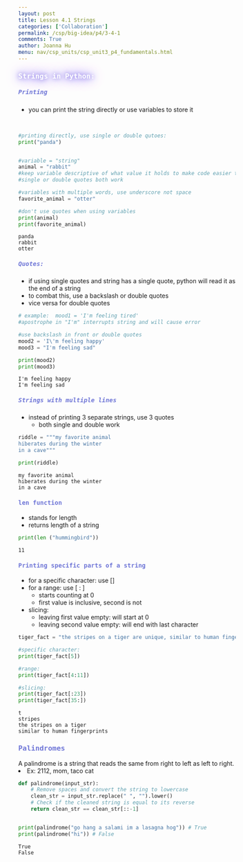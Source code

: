 ```yaml
---
layout: post
title: Lesson 4.1 Strings
categories: ['Collaboration']
permalink: /csp/big-idea/p4/3-4-1
comments: True
author: Joanna Hu
menu: nav/csp_units/csp_unit3_p4_fundamentals.html
---
```


<style>
    .glow {
        color: #fff; /* Text color */
        text-shadow: 0 0 10px #8171E5, 0 0 20px #8171E5, 0 0 30px #8171E5; /* Glowing effect on text */
        transition: all 0.3s ease-in-out;
    }
</style>

<h3><span class = "glow" style="font-family: Monospace; color:#ffffff">Strings in Python:</span></h3>
<h5><span style="font-family: Monospace; color:#7077D7">Printing</span></h5>

- you can print the string directly or use variables to store it

<br>


```python
#printing directly, use single or double qutoes:
print("panda")


#variable = "string"
animal = "rabbit"
#keep variable descriptive of what value it holds to make code easier to read
#single or double quotes both work

#variables with multiple words, use underscore not space
favorite_animal = "otter"

#don't use quotes when using variables
print(animal)
print(favorite_animal)
```

    panda
    rabbit
    otter




<h5><span style="font-family: Monospace; color:#7077D7">Quotes:</span></h5>

- if using single quotes and string has a single quote, python will read it as the end of a string
- to combat this, use a backslash or double quotes
- vice versa for double quotes



```python
# example:  mood1 = 'I'm feeling tired'
#apostrophe in "I'm" interrupts string and will cause error

#use backslash in front or double quotes
mood2 = 'I\'m feeling happy'
mood3 = "I'm feeling sad"

print(mood2)
print(mood3)
```

    I'm feeling happy
    I'm feeling sad




<h5><span style="font-family: Monospace; color:#7077D7">Strings with multiple lines</span></h5>

- instead of printing 3 separate strings, use 3 quotes 
    - both single and double work 


```python
riddle = """my favorite animal
hiberates during the winter
in a cave"""

print(riddle)
```

    my favorite animal
    hiberates during the winter
    in a cave




<h4><span style="font-family: Monospace; color:#7077D7">len function</span></h4>

 - stands for length
 - returns length of a string



```python
print(len ("hummingbird"))
```

    11




<h4><span style="font-family: Monospace; color:#7077D7">Printing specific parts of a string</span></h4>

- for a specific character: use []
- for a range: use [ : ]
    - starts counting at 0
    - first value is inclusive, second is not
- slicing:
    - leaving first value empty: will start at 0
    - leaving second value empty: will end with last character


```python
tiger_fact = "the stripes on a tiger are unique, similar to human fingerprints"

#specific character: 
print(tiger_fact[5])

#range:
print(tiger_fact[4:11])

#slicing:
print(tiger_fact[:23])
print(tiger_fact[35:])
```

    t
    stripes
    the stripes on a tiger 
    similar to human fingerprints




<h3><span style="font-family: Monospace; color:#7077D7">Palindromes</span></h3>
A palindrome is a string that reads the same from right to left as left to right.
<li>Ex: 2112, mom, taco cat</li>


```python
def palindrome(input_str):
    # Remove spaces and convert the string to lowercase
    clean_str = input_str.replace(" ", "").lower()
    # Check if the cleaned string is equal to its reverse
    return clean_str == clean_str[::-1]


print(palindrome("go hang a salami im a lasagna hog")) # True
print(palindrome("hi")) # False

```

    True
    False

